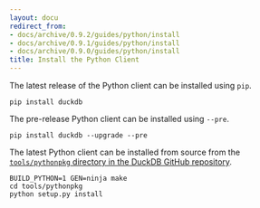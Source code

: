 ```yaml
---
layout: docu
redirect_from:
- docs/archive/0.9.2/guides/python/install
- docs/archive/0.9.1/guides/python/install
- docs/archive/0.9.0/guides/python/install
title: Install the Python Client
---
```


The latest release of the Python client can be installed using `pip`.

```batch
pip install duckdb
```

The pre-release Python client can be installed using `--pre`.

```batch
pip install duckdb --upgrade --pre
```

The latest Python client can be installed from source from the [`tools/pythonpkg` directory in the DuckDB GitHub repository](https://github.com/duckdb/duckdb/tree/main/tools/pythonpkg).

```batch
BUILD_PYTHON=1 GEN=ninja make
cd tools/pythonpkg
python setup.py install
```